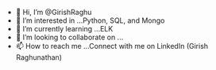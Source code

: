 - 👋 Hi, I’m @GirishRaghu
- 👀 I’m interested in ...Python, SQL, and Mongo
- 🌱 I’m currently learning ...ELK
- 💞️ I’m looking to collaborate on ...
- 📫 How to reach me ...Connect with me on LinkedIn (Girish Raghunathan)

<!---
GirishRaghu/GirishRaghu is a ✨ special ✨ repository because its `README.md` (this file) appears on your GitHub profile.
You can click the Preview link to take a look at your changes.
--->
